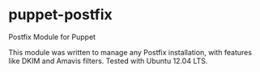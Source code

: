 puppet-postfix
==============

Postfix Module for Puppet

This module was written to manage any Postfix installation, with features like DKIM and Amavis filters. Tested with Ubuntu 12.04 LTS.

